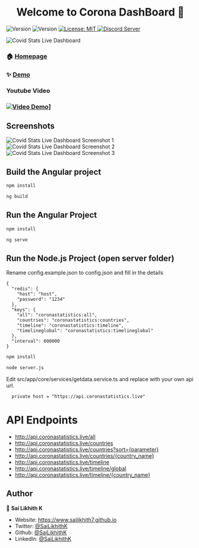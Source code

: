 
<h1 align="center">Welcome to Corona DashBoard 👋</h1>
<p>
  <img alt="Version" src="https://img.shields.io/badge/version-1.0.0-blue.svg?cacheSeconds=2592000" />
    <img alt="Version" src="https://img.shields.io/badge/build-passing-brightgreen" />
  <a href="#" target="_blank">
    <img alt="License: MIT" src="https://img.shields.io/badge/License-MIT-yellow.svg" />
  </a>
  <a href="https://discord.gg/QFmHc9" target="_blank">
    <img alt="Discord Server" src="https://user-images.githubusercontent.com/7288322/34472039-a19b9ed4-efbc-11e7-8946-c1ff405ae2a6.png" />
  </a>
</p>
<img alt="Covid Stats Live Dashboard" src="https://coronastatistics.live/assets/images/preview.png" />

### 🏠 [Homepage](https://github.com/covid19-by-sailikhithk/Corona-Statistics-And-Tracker-Dashboard-Angular-9)

### ✨ [Demo](https://coronastatistics.live)

### Youtube Video
### [![Video Demo](https://img.youtube.com/vi/dnwoDyAaMEA/0.jpg)](https://www.youtube.com/watch?v=dnwoDyAaMEA)]

## Screenshots

<img alt="Covid Stats Live Dashboard Screenshot 1" src="https://coronastatistics.live/screenshots/sc1.png" />
<img alt="Covid Stats Live Dashboard Screenshot 2" src="https://coronastatistics.live/screenshots/sc2.png" />
<img alt="Covid Stats Live Dashboard Screenshot 3" src="https://coronastatistics.live/screenshots/sc3.png" />

## Build the Angular project

```sh
npm install
```

```sh
ng build
```


## Run the Angular Project

```sh
npm install
```

```sh
ng serve
```

## Run the Node.js Project (open server folder)

Rename config.example.json to config.json and fill in the details

```
{
  "redis": {
    "host": "host",
    "password": "1234"
  },
  "keys": {
    "all": "coronastatistics:all",
    "countries": "coronastatistics:countries",
    "timeline": "coronastatistics:timeline",
    "timelineglobal": "coronastatistics:timelineglobal"
  },
  "interval": 600000
}
```

```sh
npm install
```

```sh
node server.js
```
Edit src/app/core/services/getdata.service.ts and replace with your own api url.

```
  private host = "https://api.coronastatistics.live"
```

# API Endpoints

* http://api.coronastatistics.live/all
* http://api.coronastatistics.live/countries
* http://api.coronastatistics.live/countries?sort={parameter}
* http://api.coronastatistics.live/countries/{country_name}
* http://api.coronastatistics.live/timeline
* http://api.coronastatistics.live/timeline/global
* http://api.coronastatistics.live/timeline/{country_name}

## Author

👤 **Sai Likhith K**

* Website: https://www.sailikhith7.github.io
* Twitter: [@SaiLikhithK](https://twitter.com/Likhith96)
* Github: [@SaiLikhithK](https://github.com/SaiLikhith7)
* LinkedIn: [@SaiLikhithK](https://linkedin.com/in/SaiLikhith96)
